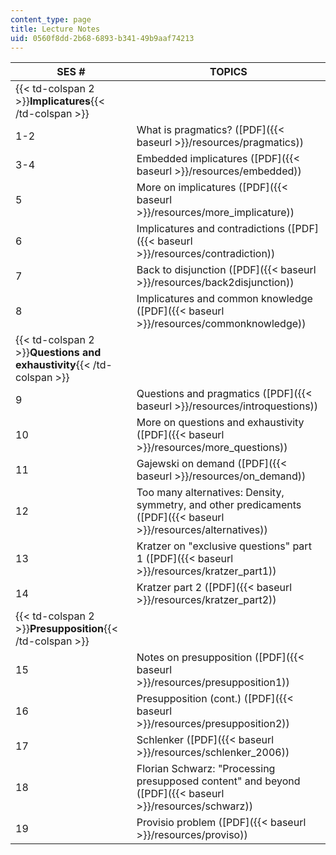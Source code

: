 ```yaml
---
content_type: page
title: Lecture Notes
uid: 0560f8dd-2b68-6893-b341-49b9aaf74213
---
```


| SES # | TOPICS |
| --- | --- |
| {{< td-colspan 2 >}}**Implicatures**{{< /td-colspan >}} ||
| 1-2 | What is pragmatics? ([PDF]({{< baseurl >}}/resources/pragmatics)) |
| 3-4 | Embedded implicatures ([PDF]({{< baseurl >}}/resources/embedded)) |
| 5 | More on implicatures ([PDF]({{< baseurl >}}/resources/more_implicature)) |
| 6 | Implicatures and contradictions ([PDF]({{< baseurl >}}/resources/contradiction)) |
| 7 | Back to disjunction ([PDF]({{< baseurl >}}/resources/back2disjunction)) |
| 8 | Implicatures and common knowledge ([PDF]({{< baseurl >}}/resources/commonknowledge)) |
| {{< td-colspan 2 >}}**Questions and exhaustivity**{{< /td-colspan >}} ||
| 9 | Questions and pragmatics ([PDF]({{< baseurl >}}/resources/introquestions)) |
| 10 | More on questions and exhaustivity ([PDF]({{< baseurl >}}/resources/more_questions)) |
| 11 | Gajewski on demand ([PDF]({{< baseurl >}}/resources/on_demand)) |
| 12 | Too many alternatives: Density, symmetry, and other predicaments ([PDF]({{< baseurl >}}/resources/alternatives)) |
| 13 | Kratzer on "exclusive questions" part 1 ([PDF]({{< baseurl >}}/resources/kratzer_part1)) |
| 14 | Kratzer part 2 ([PDF]({{< baseurl >}}/resources/kratzer_part2)) |
| {{< td-colspan 2 >}}**Presupposition**{{< /td-colspan >}} ||
| 15 | Notes on presupposition ([PDF]({{< baseurl >}}/resources/presupposition1)) |
| 16 | Presupposition (cont.) ([PDF]({{< baseurl >}}/resources/presupposition2)) |
| 17 | Schlenker ([PDF]({{< baseurl >}}/resources/schlenker_2006)) |
| 18 | Florian Schwarz: "Processing presupposed content" and beyond ([PDF]({{< baseurl >}}/resources/schwarz)) |
| 19 | Provisio problem ([PDF]({{< baseurl >}}/resources/proviso))
